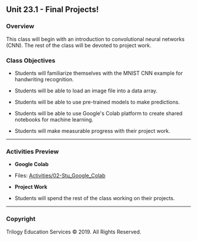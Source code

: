 ## Unit 23.1 - Final Projects!

### Overview

This class will begin with an introduction to convolutional neural networks (CNN). The rest of the class will be devoted to project work.

### Class Objectives

* Students will familiarize themselves with the MNIST CNN example for handwriting recognition.

* Students will be able to load an image file into a data array.

* Students will be able to use pre-trained models to make predictions.

* Students will be able to use Google's Colab platform to create shared notebooks for machine learning.

* Students will make measurable progress with their project work.

- - -

### Activities Preview
* **Google Colab**
* Files: [Activities/02-Stu_Google_Colab](Activities/02-Stu_Google_Colab)

* **Project Work**
* Students will spend the rest of the class working on their projects.

- - -

### Copyright

Trilogy Education Services © 2019. All Rights Reserved.
